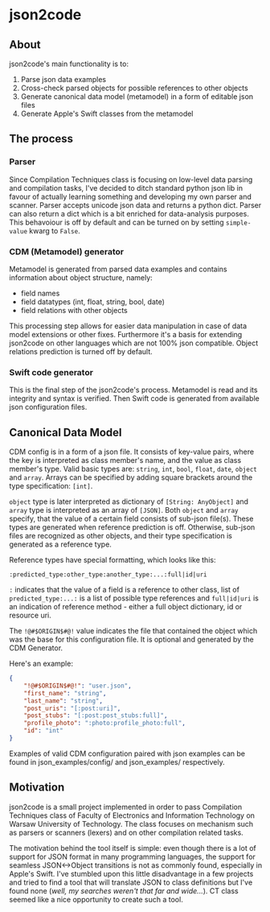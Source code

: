 # json2code

## About
json2code's main functionality is to:

1. Parse json data examples
2. Cross-check parsed objects for possible references to other objects
3. Generate canonical data model (metamodel) in a form of editable json files
4. Generate Apple's Swift classes from the metamodel

## The process
### Parser
Since Compilation Techniques class is focusing on low-level data parsing and compilation tasks, I've decided to ditch
standard python json lib in favour of actually learning something and developing my own parser and scanner. 
Parser accepts unicode json data and returns a python dict. Parser can also return a dict which is a bit enriched
for data-analysis purposes. This behavoiour is off by default and can be turned on by setting `simple-value` kwarg
to `False`. 

### CDM (Metamodel) generator
Metamodel is generated from parsed data examples and contains information about object structure, namely: 

  * field names
  * field datatypes (int, float, string, bool, date)
  * field relations with other objects

This processing step allows for easier data manipulation in case of data model extensions or other fixes. 
Furthermore it's a basis for extending json2code on other languages which are not 100% json compatible.
Object relations prediction is turned off by default. 

### Swift code generator
This is the final step of the json2code's process. Metamodel is read and its integrity and syntax is verified.
Then Swift code is generated from available json configuration files. 

## Canonical Data Model
CDM config is in a form of a json file. It consists of key-value pairs, where the key is interpreted as class 
member's name, and the value as class member's type. Valid basic types are: `string`, `int`, `bool`, `float`, 
`date`, `object` and `array`. Arrays can be specified by adding square brackets around the type specification:
`[int]`.

`object` type is later interpreted as dictionary of `[String: AnyObject]` and `array` type is interpreted as an 
array of `[JSON]`. Both `object` and `array` specify, that the value of a certain field consists of sub-json 
file(s). These types are generated when reference prediction is off. Otherwise, sub-json files are recognized 
as other objects, and their type specification is generated as a reference type. 

Reference types have special formatting, which looks like this: 

`:predicted_type:other_type:another_type:...:full|id|uri`

`:` indicates that the value of a field is a reference to other class, list of `predicted_type:...:` is a list 
of possible type references and `full|id|uri` is an indication of reference method - either a full object dictionary,
id or resource uri.

The `!@#$ORIGIN$#@!` value indicates the file that contained the object which was the base for this configuration 
file. It is optional and generated by the CDM Generator.

Here's an example:

```json
{
	"!@#$ORIGIN$#@!": "user.json",
	"first_name": "string",
	"last_name": "string",
	"post_uris": "[:post:uri]",
	"post_stubs": "[:post:post_stubs:full]",
	"profile_photo": ":photo:profile_photo:full",
	"id": "int"
}
```

Examples of valid CDM configuration paired with json examples can be found in json_examples/config/ and 
json_examples/ respectively.  

## Motivation
json2code is a small project implemented in order to pass Compilation Techniques class of Faculty 
of Electronics and Information Technology on Warsaw University of Technology. 
The class focuses on mechanism such as parsers or scanners (lexers) and on other compilation related tasks.

The motivation behind the tool itself is simple: even though there is a lot of support for JSON format in many
programming languages, the support for seamless JSON<->Object transitions is not as commonly found, especially in 
Apple's Swift. I've stumbled upon this little disadvantage in a few projects and tried to find a tool that will
translate JSON to class definitions but I've found none (*well, my searches weren't that far and wide...*).
CT class seemed like a nice opportunity to create such a tool.
